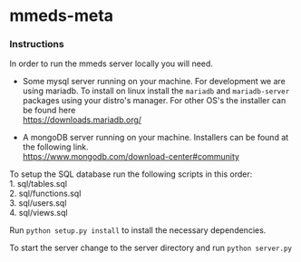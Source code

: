 # mmeds-meta

### Instructions

In order to run the mmeds server locally you will need.

- Some mysql server running on your machine. For development we are using mariadb.
To install on linux install the `mariadb` and `mariadb-server` packages using your distro's manager.
For other OS's the installer can be found here  
https://downloads.mariadb.org/


- A mongoDB server running on your machine. Installers can be found at the following link.  
https://www.mongodb.com/download-center#community 


To setup the SQL database run the following scripts in this order:  
    1. sql/tables.sql  
    2. sql/functions.sql  
    3. sql/users.sql  
    4. sql/views.sql  


Run `python setup.py install` to install the necessary dependencies.

To start the server change to the server directory and run `python server.py`
